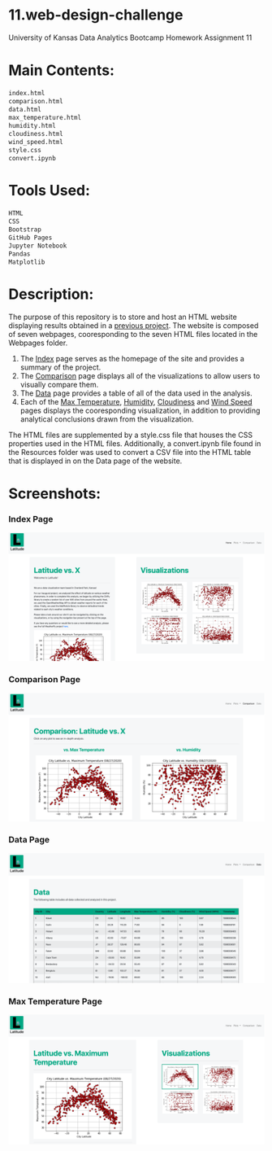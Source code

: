 # 11.web-design-challenge
University of Kansas Data Analytics Bootcamp Homework Assignment 11

# Main Contents:
    index.html
    comparison.html
    data.html
    max_temperature.html
    humidity.html
    cloudiness.html
    wind_speed.html
    style.css
    convert.ipynb
# Tools Used:
    HTML
    CSS
    Bootstrap
    GitHub Pages
    Jupyter Notebook
    Pandas
    Matplotlib
# Description:
The purpose of this repository is to store and host an HTML website displaying results obtained in a [previous project](https://github.com/blhawkins/6.pythonAPIchallenge/blob/master/WeatherPy.ipynb). The website is composed of seven webpages, cooresponding to the seven HTML files located in the Webpages folder.

1. The [Index](https://blhawkins.github.io/11.web-design-challenge/Webpages/index.html) page serves as the homepage of the site and provides a summary of the project.
2. The [Comparison](https://blhawkins.github.io/11.web-design-challenge/Webpages/comparison.html) page displays all of the visualizations to allow users to visually compare them.
3. The [Data](https://blhawkins.github.io/11.web-design-challenge/Webpages/data.html) page provides a table of all of the data used in the analysis.
4. Each of the [Max Temperature](https://blhawkins.github.io/11.web-design-challenge/Webpages/max_temperature.html), [Humidity](https://blhawkins.github.io/11.web-design-challenge/Webpages/humidity.html), [Cloudiness](https://blhawkins.github.io/11.web-design-challenge/Webpages/cloudiness.html) and [Wind Speed](https://blhawkins.github.io/11.web-design-challenge/Webpages/wind_speed.html) pages displays the cooresponding visualization, in addition to providing analytical conclusions drawn from the visualization.

The HTML files are supplemented by a style.css file that houses the CSS properties used in the HTML files. Additionally, a convert.ipynb file found in the Resources folder was used to convert a CSV file into the HTML table that is displayed in on the Data page of the website.

# Screenshots:
### Index Page
![alt text](https://github.com/blhawkins/11.web-design-challenge/blob/master/Screenshots/index.png 'Screenshot of Index Page')

### Comparison Page
![alt text](https://github.com/blhawkins/11.web-design-challenge/blob/master/Screenshots/comparison.png 'Screenshot of Comparison Page')

### Data Page
![alt text](https://github.com/blhawkins/11.web-design-challenge/blob/master/Screenshots/data.png 'Screenshot of Data Page')

### Max Temperature Page
![alt text](https://github.com/blhawkins/11.web-design-challenge/blob/master/Screenshots/max_temperature.png 'Screenshot of Max Temperature Page')
